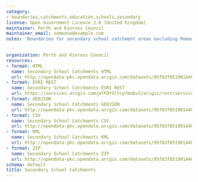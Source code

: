 ```yaml
---
category:
- boundaries,catchments,education,schools,secondary
license: Open Government Licence 3.0 (United Kingdom)
maintainer: Perth and Kinross Council
maintainer_email: someone@example.com
notes: 'Boundaries for secondary school catchment areas excluding Roman Catholic Schools.

  '
organization: Perth and Kinross Council
resources:
- format: HTML
  name: Secondary School Catchments HTML
  url: http://opendata-pkc.opendata.arcgis.com/datasets/95f83f651901440292a82ae2f737828d_0
- format: ESRI REST
  name: Secondary School Catchments ESRI REST
  url: https://services.arcgis.com/pfFDYSlYcp7mabvZ/arcgis/rest/services/Secondary_School_Catchments/FeatureServer/0
- format: GEOJSON
  name: Secondary School Catchments GEOJSON
  url: http://opendata-pkc.opendata.arcgis.com/datasets/95f83f651901440292a82ae2f737828d_0.geojson
- format: CSV
  name: Secondary School Catchments CSV
  url: http://opendata-pkc.opendata.arcgis.com/datasets/95f83f651901440292a82ae2f737828d_0.csv
- format: KML
  name: Secondary School Catchments KML
  url: http://opendata-pkc.opendata.arcgis.com/datasets/95f83f651901440292a82ae2f737828d_0.kml
- format: ZIP
  name: Secondary School Catchments ZIP
  url: http://opendata-pkc.opendata.arcgis.com/datasets/95f83f651901440292a82ae2f737828d_0.zip
schema: default
title: Secondary School Catchments
---
```

